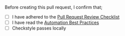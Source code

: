Before creating this pull request, I confirm that;

- [ ] I have adhered to the [Pull Request Review Checklist](https://companieshouse.atlassian.net/wiki/spaces/TT/pages/27624876/Pull+Request+Review+Checklist)
- [ ] I have read the [Automation Best Practices](https://companieshouse.atlassian.net/wiki/spaces/TT/pages/215416988/Automation+Best+Practises)
- [ ] Checkstyle passes locally